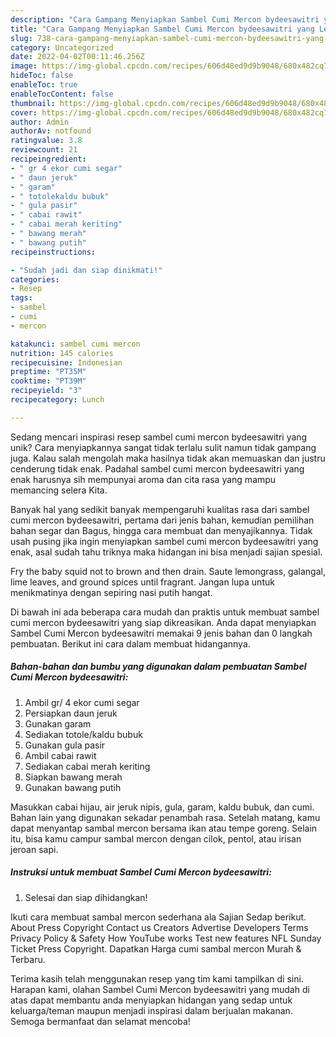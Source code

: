 ```yaml
---
description: "Cara Gampang Menyiapkan Sambel Cumi Mercon bydeesawitri yang Lezat Sekali"
title: "Cara Gampang Menyiapkan Sambel Cumi Mercon bydeesawitri yang Lezat Sekali"
slug: 738-cara-gampang-menyiapkan-sambel-cumi-mercon-bydeesawitri-yang-lezat-sekali
category: Uncategorized
date: 2022-04-02T00:11:46.256Z
image: https://img-global.cpcdn.com/recipes/606d48ed9d9b9048/680x482cq70/sambel-cumi-mercon-bydeesawitri-foto-resep-utama.jpg
hideToc: false
enableToc: true
enableTocContent: false
thumbnail: https://img-global.cpcdn.com/recipes/606d48ed9d9b9048/680x482cq70/sambel-cumi-mercon-bydeesawitri-foto-resep-utama.jpg
cover: https://img-global.cpcdn.com/recipes/606d48ed9d9b9048/680x482cq70/sambel-cumi-mercon-bydeesawitri-foto-resep-utama.jpg
author: Admin
authorAv: notfound
ratingvalue: 3.8
reviewcount: 21
recipeingredient:
- " gr 4 ekor cumi segar"
- " daun jeruk"
- " garam"
- " totolekaldu bubuk"
- " gula pasir"
- " cabai rawit"
- " cabai merah keriting"
- " bawang merah"
- " bawang putih"
recipeinstructions:

- "Sudah jadi dan siap dinikmati!"
categories:
- Resep
tags:
- sambel
- cumi
- mercon

katakunci: sambel cumi mercon 
nutrition: 145 calories
recipecuisine: Indonesian
preptime: "PT35M"
cooktime: "PT39M"
recipeyield: "3"
recipecategory: Lunch

---
```





Sedang mencari inspirasi resep sambel cumi mercon bydeesawitri yang unik? Cara menyiapkannya sangat tidak terlalu sulit namun tidak gampang juga. Kalau salah mengolah maka hasilnya tidak akan memuaskan dan justru cenderung tidak enak. Padahal sambel cumi mercon bydeesawitri yang enak harusnya sih mempunyai aroma dan cita rasa yang mampu memancing selera Kita.





Banyak hal yang sedikit banyak mempengaruhi kualitas rasa dari sambel cumi mercon bydeesawitri, pertama dari jenis bahan, kemudian pemilihan bahan segar dan Bagus, hingga cara membuat dan menyajikannya. Tidak usah pusing jika ingin menyiapkan sambel cumi mercon bydeesawitri yang enak,      asal sudah tahu triknya maka hidangan ini bisa menjadi sajian spesial.














Fry the baby squid not to brown and then drain. Saute lemongrass, galangal, lime leaves, and ground spices until fragrant. Jangan lupa untuk menikmatinya dengan sepiring nasi putih hangat.






Di bawah ini ada beberapa cara mudah dan praktis untuk membuat sambel cumi mercon bydeesawitri yang siap dikreasikan. Anda dapat menyiapkan Sambel Cumi Mercon bydeesawitri memakai 9 jenis bahan dan 0 langkah pembuatan. Berikut ini cara dalam membuat hidangannya.

<!--inarticleads1-->

##### Bahan-bahan dan bumbu yang digunakan dalam pembuatan Sambel Cumi Mercon bydeesawitri:

1. Ambil  gr/ 4 ekor cumi segar
1. Persiapkan  daun jeruk
1. Gunakan  garam
1. Sediakan  totole/kaldu bubuk
1. Gunakan  gula pasir
1. Ambil  cabai rawit
1. Sediakan  cabai merah keriting
1. Siapkan  bawang merah
1. Gunakan  bawang putih


Masukkan cabai hijau, air jeruk nipis, gula, garam, kaldu bubuk, dan cumi. Bahan lain yang digunakan sekadar penambah rasa. Setelah matang, kamu dapat menyantap sambal mercon bersama ikan atau tempe goreng. Selain itu, bisa kamu campur sambal mercon dengan cilok, pentol, atau irisan jeroan sapi. 

<!--inarticleads2-->

##### Instruksi untuk membuat Sambel Cumi Mercon bydeesawitri:


1. Selesai dan siap dihidangkan!

Ikuti cara membuat sambal mercon sederhana ala Sajian Sedap berikut. About Press Copyright Contact us Creators Advertise Developers Terms Privacy Policy &amp; Safety How YouTube works Test new features NFL Sunday Ticket Press Copyright. Dapatkan Harga cumi sambal mercon Murah &amp; Terbaru. 

Terima kasih telah menggunakan resep yang tim kami tampilkan di sini. Harapan kami, olahan Sambel Cumi Mercon bydeesawitri yang mudah di atas dapat membantu anda menyiapkan hidangan yang sedap untuk keluarga/teman maupun menjadi inspirasi dalam berjualan makanan. Semoga bermanfaat dan selamat mencoba!
